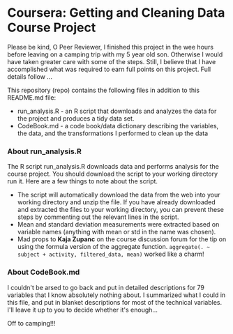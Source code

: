 Coursera: Getting and Cleaning Data Course Project 
===============

Please be kind, O Peer Reviewer, I finished this project in the wee hours before leaving on a camping trip with my 5 year old son. Otherwise I would have taken greater care with some of the steps. Still, I believe that I have accomplished what was required to earn full points on this project. Full details follow ...

This repository (repo) contains the following files in addition to this README.md file:
* run_analysis.R - an R script that downloads and analyzes the data for the project and produces a tidy data set.
* CodeBook.md - a code book/data dictionary describing the variables, the data, and the transformations I performed to clean up the data

### About run_analysis.R
The R script run_analysis.R downloads data and performs analysis for the course project. You should download the script to your working directory run it. Here are a few things to note about the script.
- The script will automatically download the data from the web into your working directory and unzip the file. If you have already downloaded and extracted the files to your working directory, you can prevent these steps by commenting out the relevant lines in the script.
- Mean and standard deviation measurements were extracted based on variable names (anything with mean or std in the name was chosen).
- Mad props to **Kaja Zupanc** on the course discussion forum for the tip on using the formula version of the aggregate function. `aggregate(. ~ subject + activity, filtered_data, mean)` worked like a charm!

### About CodeBook.md
I couldn't be arsed to go back and put in detailed descriptions for 79 variables that I know absolutely nothing about. I summarized what I could in this file, and put in blanket descriptions for most of the technical variables. I'll leave it up to you to decide whether it's enough...

Off to camping!!!
